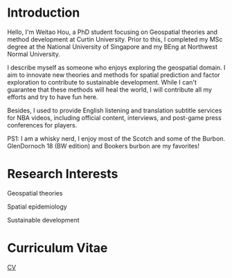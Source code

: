 # Introduction
Hello, I'm Weitao Hou, a PhD student focusing on Geospatial theories and method development at Curtin University. Prior to this, I completed my MSc degree at the National University of Singapore and my BEng at Northwest Normal University.

I describe myself as someone who enjoys exploring the geospatial domain. I aim to innovate new theories and methods for spatial prediction and factor exploration to contribute to sustainable development. While I can't guarantee that these methods will heal the world, I will contribute all my efforts and try to have fun here.

Besides, I used to provide English listening and translation subtitle services for NBA videos, including official content, interviews, and post-game press conferences for players.

PS1: I am a whisky nerd, I enjoy most of the Scotch and some of the Burbon. GlenDornoch 18 (BW edition) and Bookers burbon are my favorites!

# Research Interests
Geospatial theories

Spatial epidemiology

Sustainable development

# Curriculum Vitae
[CV](https://drive.google.com/file/d/1I49rhD6bQMLfvZN3KQKT5nBoeBuBtvBi/view?usp=sharing)

<!--
**RossiHou/RossiHou** is a ✨ _special_ ✨ repository because its `README.md` (this file) appears on your GitHub profile.

Here are some ideas to get you started:

- 🔭 I’m currently working on ...
- 🌱 I’m currently learning ...
- 👯 I’m looking to collaborate on ...
- 🤔 I’m looking for help with ...
- 💬 Ask me about ...
- 📫 How to reach me: ...
- 😄 Pronouns: ...
- ⚡ Fun fact: ...
-->

